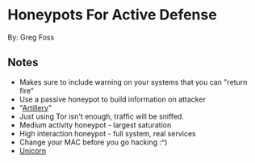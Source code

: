 # Honeypots For Active Defense

By: Greg Foss

## Notes
- Makes sure to include warning on your systems that you can "return fire"
- Use a passive honeypot to build information on attacker
- "[Artillery](https://github.com/BinaryDefense/artillery)"
- Just using Tor isn't enough, traffic will be sniffed.
- Medium activity honeypot - largest saturation
- High interaction honeypot - full system, real services
- Change your MAC before you go hacking :^)
- [Unicorn](https://github.com/trustedsec/unicorn)

